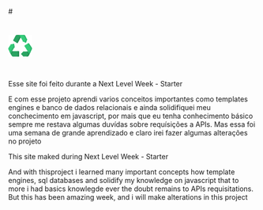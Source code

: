 #<p align=center>
 #   <img src="https://github.com/AlexGabrielSilveira/Ecoleta/blob/master/public/assets/logo.png?raw=true">
 # </p>

Esse site foi feito durante a Next Level Week - Starter

E com esse projeto aprendi varios conceitos importantes como templates engines e banco de dados relacionais e
ainda solidifiquei meu conchecimento em javascript, por mais que eu tenha conhecimento básico sempre me restava algumas
duvídas sobre requísições a APIs. 
  Mas essa foi uma semana de grande aprendizado e claro irei fazer algumas alterações no projeto
  
  
  
This site maked during Next Level Week - Starter

And with thisproject i learned many important concepts how template engines,  sql databases and solidify my 
knowledge on javascript that to more i had basics knowlegde ever the doubt remains to APIs requisitations.
  But this has been amazing week, and i will make alterations in this project


